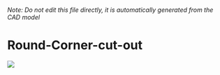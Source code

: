 ###### Note: Do not edit this file directly, it is automatically generated from the CAD model

# Round-Corner-cut-out

![](/project.svg)


